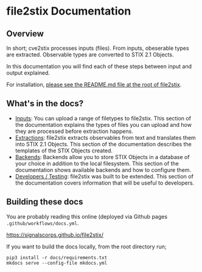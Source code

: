 # file2stix Documentation

## Overview

In short; cve2stix processes inputs (files). From inputs, obeserable types are extracted. Observable types are converted to STIX 2.1 Objects.

In this documentation you will find each of these steps between input and output explained.

For installation, [please see the README.md file at the root of file2stix](https://github.com/signalscorps/file2stix).

## What's in the docs?

* [Inputs](inputs.md): You can upload a range of filetypes to file2stix. This section of the documentation explains the types of files you can upload and how they are processed before extraction happens.
* [Extractions](extractions.md): file2stix extracts observables from text and translates them into STIX 2.1 Objects. This section of the documentation describes the templates of the STIX Objects created.
* [Backends](backends.md): Backends allow you to store STIX Objects in a database of your choice in addition to the local filesystem. This section of the documentation shows available backends and how to configure them.
* [Developers / Testing](developers.md): file2stix was built to be extended. This section of the documentation covers information that will be useful to developers.

## Building these docs

You are probably reading this online (deployed via Github pages `.github/workflows/docs.yml`.

https://signalscorps.github.io/file2stix/

If you want to build the docs locally, from the root directory run;

```shell
pip3 install -r docs/requirements.txt
mkdocs serve --config-file mkdocs.yml
```